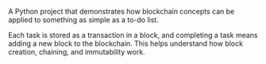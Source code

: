 A Python project that demonstrates how blockchain concepts can be applied to something as simple as a to-do list.

Each task is stored as a transaction in a block, and completing a task means adding a new block to the blockchain. This helps understand how block creation, chaining, and immutability work.
